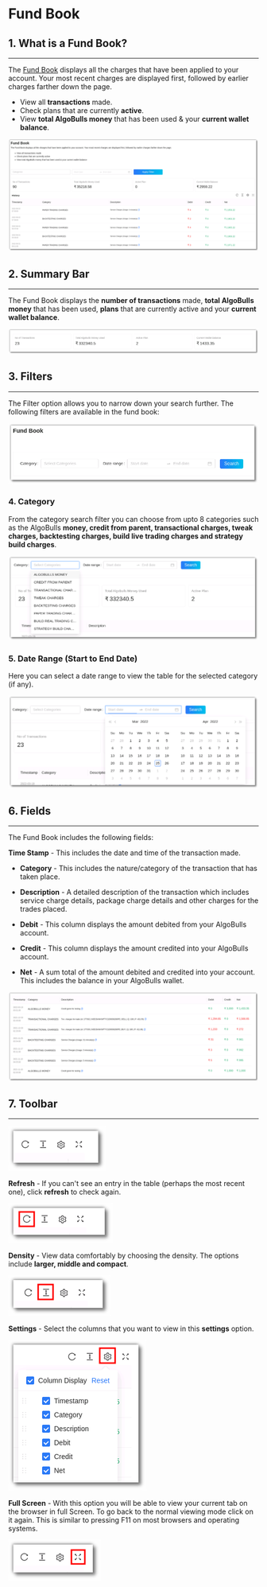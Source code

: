 # Fund Book

## 1. What is a Fund Book?
---

The [Fund Book](https://app.algobulls.com/book/fund) displays all the charges that have been applied to your account. Your most recent charges are displayed first, followed by earlier charges farther down the page. 

* View all **transactions** made. 
* Check plans that are currently **active**. 
* View **total AlgoBulls money** that has been used & your **current wallet balance**. 

![Fundbook](imgs/fb.png)

## 2. Summary Bar
---

The Fund Book displays the **number of transactions** made, **total AlgoBulls money** that has been used, **plans** that are currently active and your **current wallet balance**. 

![Fundbook](imgs/fb1.png)

## 3. Filters
---

The Filter option allows you to narrow down your search further. The following filters are available in the fund book:

![Filters](imgs/fb2.png)

### 4. Category

From the category search filter you can choose from upto 8 categories such as the AlgoBulls **money, credit from parent, transactional charges, tweak charges, backtesting charges, build live trading charges and strategy build charges**. 

![Filters](imgs/fb3.png)

### 5. Date Range (Start to End Date)

Here you can select a date range to view the table for the selected category (if any).

![Filters](imgs/fb4.png)

## 6. Fields
---

The Fund Book includes the following fields: 

**Time Stamp** - This includes the date and time of the transaction made.

* **Category** -  This includes the nature/category of the transaction that has taken place.

* **Description** - A detailed description of the transaction which includes service charge details, package charge details and other charges for the trades placed.

* **Debit** - This column displays the amount debited from your AlgoBulls account.

* **Credit** - This column displays the amount credited into your AlgoBulls account.

* **Net** - A sum total of the amount debited and credited into your account. This includes the balance in your AlgoBulls wallet.

[ ![Fundbook](imgs/fb5.png "Click to Enlarge or Ctrl+Click to open in a new Tab") ](imgs/fb5.png)

## 7. Toolbar
---

![Filters](imgs/toolbar1.png)

**Refresh** - If you can't see an entry in the table (perhaps the most recent one), click **refresh** to check again.

![Filters](imgs/toolbar3.png)

**Density** - View data comfortably by choosing the density. The options include **larger, middle and compact**. 

![Filters](imgs/toolbar4.png)

**Settings** - Select the columns that you want to view in this **settings** option.

![Filters](imgs/toolbar5_fundbook.png)

**Full Screen** - With this option you will be able to view your current tab on the browser in full Screen. To go back to the normal viewing mode click on it again. This is similar to pressing F11 on most browsers and operating systems.

![Filters](imgs/toolbar6.png)